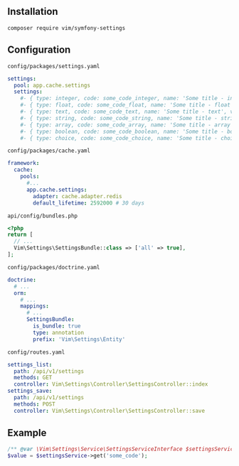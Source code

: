 ## Installation

```shell
composer require vim/symfony-settings
```

## Configuration

`config/packages/settings.yaml`
```yaml
settings:
  pool: app.cache.settings
  settings:
    #- { type: integer, code: some_code_integer, name: 'Some title - integer', value: 1 }
    #- { type: float, code: some_code_float, name: 'Some title - float', value: 1.0 }
    #- { type: text, code: some_code_text, name: 'Some title - text', value: 'some big text' }
    #- { type: string, code: some_code_string, name: 'Some title - string', value: '' }
    #- { type: array, code: some_code_array, name: 'Some title - array', value: [] }
    #- { type: boolean, code: some_code_boolean, name: 'Some title - boolean', value: true }
    #- { type: choice, code: some_code_choice, name: 'Some title - choice', value: 1, choiceList: [1, 2, 3] }
```

`config/packages/cache.yaml`
```yaml
framework:
  cache:
    pools:
      #...
      app.cache.settings:
        adapter: cache.adapter.redis
        default_lifetime: 2592000 # 30 days
```

`api/config/bundles.php`
```PHP
<?php
return [
  // ...
  Vim\Settings\SettingsBundle::class => ['all' => true],
];
```

`config/packages/doctrine.yaml`
```yaml
doctrine:
  # ...
  orm:
    # ...
    mappings:
      # ...
      SettingsBundle:
        is_bundle: true
        type: annotation
        prefix: 'Vim\Settings\Entity'
```

`config/routes.yaml`
```yaml
settings_list:
  path: /api/v1/settings
  methods: GET
  controller: Vim\Settings\Controller\SettingsController::index
settings_save:
  path: /api/v1/settings
  methods: POST
  controller: Vim\Settings\Controller\SettingsController::save
```

## Example

```PHP
/** @var \Vim\Settings\Service\SettingsServiceInterface $settingsService **/
$value = $settingsService->get('some_code');
```
